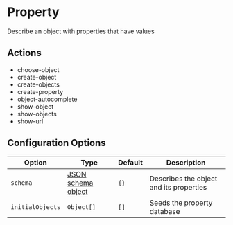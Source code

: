 # Property

Describe an object with properties that have values

## Actions

- choose-object
- create-object
- create-objects
- create-property
- object-autocomplete
- show-object
- show-objects
- show-url

## Configuration Options

| Option | Type | Default | Description |
| ------ | ---- | ------  | ----------- |
|`schema` | [JSON schema object](http://json-schema.org/) | `{}` | Describes the object and its properties |
| `initialObjects` | `Object[]` | `[]` | Seeds the property database |
